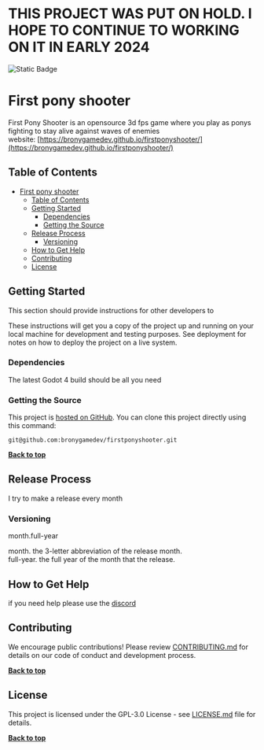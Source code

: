 # **THIS PROJECT WAS PUT ON HOLD. I HOPE TO CONTINUE TO WORKING ON IT IN EARLY 2024**
![Static Badge](https://img.shields.io/badge/miro-ffc531?link=https%3A%2F%2Fmiro.com%2Fapp%2Fboard%2FuXjVN_QVxso%3D%2F%3Fshare_link_id%3D800051734353)
 
# First pony shooter
First Pony Shooter is an opensource 3d fps game where you play as ponys fighting to stay alive against waves of enemies  
website: [https://bronygamedev.github.io/firstponyshooter/](https://bronygamedev.github.io/firstponyshooter/)

## Table of Contents

- [First pony shooter](#first-pony-shooter)
	- [Table of Contents](#table-of-contents)
	- [Getting Started](#getting-started)
		- [Dependencies](#dependencies)
		- [Getting the Source](#getting-the-source)
	- [Release Process](#release-process)
		- [Versioning](#versioning)
	- [How to Get Help](#how-to-get-help)
	- [Contributing](#contributing)
	- [License](#license)

## Getting Started

This section should provide instructions for other developers to

These instructions will get you a copy of the project up and running on your local machine for development and testing purposes. See deployment for notes on how to deploy the project on a live system.

### Dependencies
The latest Godot 4 build should be all you need

### Getting the Source
This project is [hosted on GitHub](https://github.com/bronygamedev/firstponyshooter). You can clone this project directly using this command:

```
git@github.com:bronygamedev/firstponyshooter.git
```
**[Back to top](#table-of-contents)**

## Release Process
I try to make a release every month

### Versioning
month.full-year

month. the 3-letter abbreviation of the release month.  
full-year. the full year of the month that the release.     

## How to Get Help
if you need help please use the [discord](discord.gg/78RVfevpuU)

## Contributing
We encourage public contributions! Please review [CONTRIBUTING.md](docs/CONTRIBUTING.md) for details on our code of conduct and development process.

**[Back to top](#table-of-contents)**

## License
This project is licensed under the GPL-3.0 License - see [LICENSE.md](LICENSE.md) file for details.

**[Back to top](#table-of-contents)**
